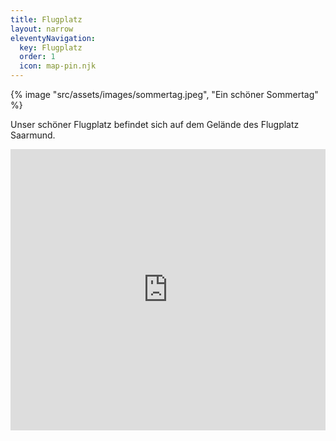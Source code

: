 ```yaml
---
title: Flugplatz
layout: narrow
eleventyNavigation:
  key: Flugplatz
  order: 1
  icon: map-pin.njk
---
```


{% image "src/assets/images/sommertag.jpeg", "Ein schöner Sommertag" %}

Unser schöner Flugplatz befindet sich auf dem Gelände des Flugplatz Saarmund.

<iframe src="https://www.google.com/maps/embed?pb=!1m18!1m12!1m3!1d8920.382089625835!2d13.093388306683185!3d52.31309153904169!2m3!1f0!2f0!3f0!3m2!1i1024!2i768!4f13.1!3m3!1m2!1s0x47a860770c2bab11%3A0x7be47c8adeffc9e0!2sNLV%20Modellflug%20Saarmund%20e.V.!5e0!3m2!1sen!2sde!4v1675414625779!5m2!1sen!2sde" width="100%" height="450" style="border:0;" allowfullscreen="" loading="lazy" referrerpolicy="no-referrer-when-downgrade"></iframe>
